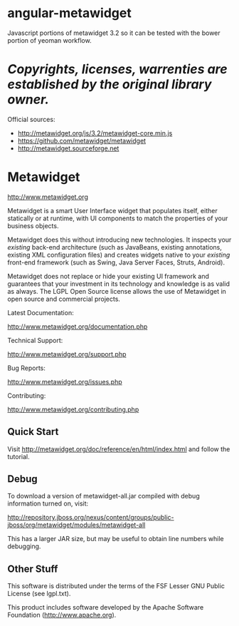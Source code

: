 angular-metawidget
==================

Javascript portions of metawidget 3.2 so it can be tested with the bower portion of yeoman workflow.

*Copyrights, licenses, warrenties are established by the original library owner.*
==========

Official sources:
- http://metawidget.org/js/3.2/metawidget-core.min.js
- https://github.com/metawidget/metawidget
- http://metawidget.sourceforge.net

Metawidget
==========

http://www.metawidget.org

Metawidget is a smart User Interface widget that populates itself, either statically or at runtime, with UI components to match the properties of your business objects.
 
Metawidget does this without introducing new technologies. It inspects your *existing* back-end architecture (such as JavaBeans, existing annotations, existing XML configuration files) and creates widgets native to your *existing* front-end framework (such as Swing, Java Server Faces, Struts, Android).
 
Metawidget does not replace or hide your existing UI framework and guarantees that your investment in its technology and knowledge is as valid as always. The LGPL Open Source license allows the use of Metawidget in open source and commercial projects.

Latest Documentation:

   http://www.metawidget.org/documentation.php

Technical Support:

   http://www.metawidget.org/support.php
   
Bug Reports:
   
   http://www.metawidget.org/issues.php

Contributing:

   http://www.metawidget.org/contributing.php

Quick Start
-----------

Visit http://metawidget.org/doc/reference/en/html/index.html and follow the tutorial.

Debug
-----

To download a version of metawidget-all.jar compiled with debug information turned on, visit:

  http://repository.jboss.org/nexus/content/groups/public-jboss/org/metawidget/modules/metawidget-all

This has a larger JAR size, but may be useful to obtain line numbers while debugging.

Other Stuff
-----------

This software is distributed under the terms of the FSF Lesser GNU Public License (see lgpl.txt).

This product includes software developed by the Apache Software Foundation (http://www.apache.org).
